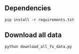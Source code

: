 ## Dependencies

```
pip install -r requirements.txt
```

## Download all data

```
python download_all_fx_data.py
```
